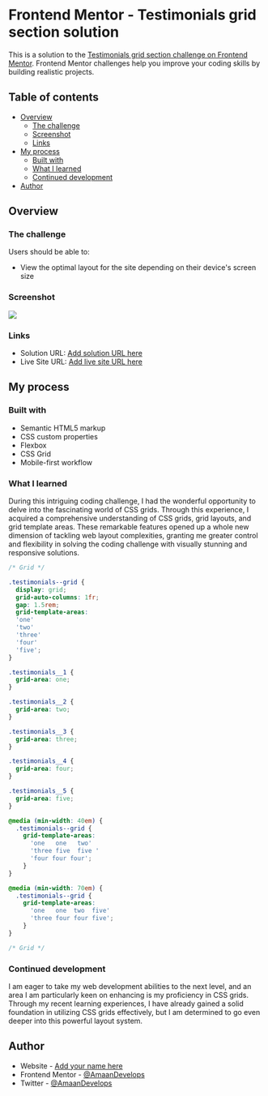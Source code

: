 # Frontend Mentor - Testimonials grid section solution

This is a solution to the [Testimonials grid section challenge on Frontend Mentor](https://www.frontendmentor.io/challenges/testimonials-grid-section-Nnw6J7Un7). Frontend Mentor challenges help you improve your coding skills by building realistic projects. 

## Table of contents

- [Overview](#overview)
  - [The challenge](#the-challenge)
  - [Screenshot](#screenshot)
  - [Links](#links)
- [My process](#my-process)
  - [Built with](#built-with)
  - [What I learned](#what-i-learned)
  - [Continued development](#continued-development)
- [Author](#author)

## Overview

### The challenge

Users should be able to:

- View the optimal layout for the site depending on their device's screen size

### Screenshot

![](./Selection_003.png.png)

### Links

- Solution URL: [Add solution URL here](https://your-solution-url.com)
- Live Site URL: [Add live site URL here](https://your-live-site-url.com)

## My process

### Built with

- Semantic HTML5 markup
- CSS custom properties
- Flexbox
- CSS Grid
- Mobile-first workflow

### What I learned

During this intriguing coding challenge, I had the wonderful opportunity to delve into the fascinating world of CSS grids. Through this experience, I acquired a comprehensive understanding of CSS grids, grid layouts, and grid template areas. These remarkable features opened up a whole new dimension of tackling web layout complexities, granting me greater control and flexibility in solving the coding challenge with visually stunning and responsive solutions.

```css
/* Grid */

.testimonials--grid {
  display: grid;
  grid-auto-columns: 1fr;
  gap: 1.5rem;
  grid-template-areas: 
  'one'
  'two'
  'three'
  'four'
  'five';
} 

.testimonials__1 {
  grid-area: one;
}

.testimonials__2 {
  grid-area: two;
}

.testimonials__3 {
  grid-area: three;
}

.testimonials__4 {
  grid-area: four;
}

.testimonials__5 {
  grid-area: five;
}

@media (min-width: 40em) { 
  .testimonials--grid {
    grid-template-areas: 
      'one   one   two'
      'three five  five '
      'four four four';
    }
}

@media (min-width: 70em) { 
  .testimonials--grid {
    grid-template-areas: 
      'one   one  two  five'
      'three four four five';
    }
}

/* Grid */

```

### Continued development

I am eager to take my web development abilities to the next level, and an area I am particularly keen on enhancing is my proficiency in CSS grids. Through my recent learning experiences, I have already gained a solid foundation in utilizing CSS grids effectively, but I am determined to go even deeper into this powerful layout system.

## Author

- Website - [Add your name here](https://www.your-site.com)
- Frontend Mentor - [@AmaanDevelops](https://www.frontendmentor.io/profile/amaandevelops)
- Twitter - [@AmaanDevelops](https://www.twitter.com/amaandevelops)
